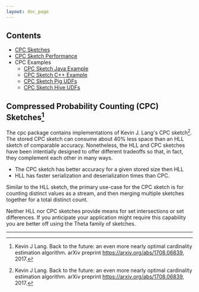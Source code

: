 ```yaml
---
layout: doc_page
---
```

<!--
    Licensed to the Apache Software Foundation (ASF) under one
    or more contributor license agreements.  See the NOTICE file
    distributed with this work for additional information
    regarding copyright ownership.  The ASF licenses this file
    to you under the Apache License, Version 2.0 (the
    "License"); you may not use this file except in compliance
    with the License.  You may obtain a copy of the License at

      http://www.apache.org/licenses/LICENSE-2.0

    Unless required by applicable law or agreed to in writing,
    software distributed under the License is distributed on an
    "AS IS" BASIS, WITHOUT WARRANTIES OR CONDITIONS OF ANY
    KIND, either express or implied.  See the License for the
    specific language governing permissions and limitations
    under the License.
-->
## Contents
<!-- TOC -->
* [CPC Sketches](#cpc-sketches)
* [CPC Sketch Performance](https://datasketches.apache.org/docs/CPC/CpcPerformance.html)
* CPC Examples
    * [CPC Sketch Java Example](https://datasketches.apache.org/docs/CPC/CpcJavaExample.html)
    * [CPC Sketch C++ Example](https://datasketches.apache.org/docs/CPC/CpcCppExample.html)
    * [CPC Sketch Pig UDFs](https://datasketches.apache.org/docs/CPC/CpcPigExample.html)
    * [CPC Sketch Hive UDFs](https://datasketches.apache.org/docs/CPC/CpcHiveExample.html) 
<!-- TOC -->

<a id="cpc-sketches"></a>
## Compressed Probability Counting (CPC) Sketches[^1]
The cpc package contains implementations of Kevin J. Lang's CPC sketch[^1].
The stored CPC sketch can consume about 40% less space than an HLL sketch of comparable accuracy.
Nonetheless, the HLL and CPC sketches have been intentially designed to offer different tradeoffs so that, in fact, they complement each other in many ways.

* The CPC sketch has better accuracy for a given stored size then HLL
* HLL has faster serialization and deserialization times than CPC.

Similar to the HLL sketch, the primary use-case for the CPC sketch is for counting distinct values as a stream, and then merging multiple sketches together for a total distinct count. 

Neither HLL nor CPC sketches provide means for set intersections or set differences.  If you anticipate your application might require this capability you are better off using the Theta family of sketches.







________________________


[^1]: Kevin J Lang. Back to the future: an even more nearly optimal cardinality estimation algorithm. arXiv preprint https://arxiv.org/abs/1708.06839, 2017.
